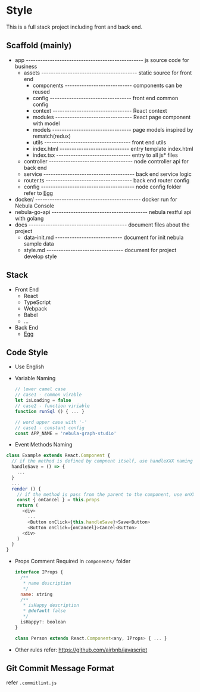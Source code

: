 # Style
This is a full stack project including front and back end.
## Scaffold (mainly)
- app ------------------------------------------------- js source code for business
  - assets ---------------------------------------- static source for front end
    - components ---------------------------- components can be reused
    - config ---------------------------------- front end common config
    - context --------------------------------- React context
    - modules -------------------------------- React page component with model
    - models --------------------------------- page models inspired by rematch(redux)
    - utils ------------------------------------ front end utils
    - index.html ----------------------------- entry template index.html
    - index.tsx ------------------------------- entry to all js* files
  - controller ----------------------------------- node controller api for back end
  - service -------------------------------------- back end service logic
  - router.ts ------------------------------------ back end router config
  - config --------------------------------------- node config folder refer to [Egg](https://eggjs.org/en/basics/config.html)
- docker/ -------------------------------------------- docker run for Nebula Console
- nebula-go-api ---------------------------------------- nebula restful api with golang
- docs ----------------------------------------- document files about the project
  - data-init.md ---------------------------- document for init nebula sample data
  - style.md -------------------------------- document for project develop style

## Stack
- Front End
  - React
  - TypeScript
  - Webpack
  - Babel
  - ...
- Back End
  - [Egg](https://eggjs.org/en/intro/index.html)

## Code Style
- Use English

- Variable Naming
  ```javascript
  // lower camel case
  // case1 - common virable
  let isLoading = false
  // case2 - function viriable
  function runSql () { ... }

  // word upper case with '-'
  // case1 - constant config
  const APP_NAME = 'nebula-graph-studio'
  ```

- Event Methods Naming
```javascript
class Example extends React.Component {
  // if the method is defined by compnent itself, use handleXXX naming method:
  handleSave = () => {
    ...
  }
  ...
  render () {
    // if the method is pass from the parent to the component, use onXXX naming method:
    const { onCancel } = this.props
    return (
      <div>
        ...
        <Button onClick={this.handleSave}>Save<Button>
        <Button onClick={onCancel}>Cancel<Button>
      <div>
    )
  }
}
```

- Props Comment Required in `components/` folder
  ```javascript
  interface IProps {
    /**
     * name description
     */
    name: string
    /**
     * isHappy description
     * @default false
     */
    isHappy?: boolean
  }

  class Person extends React.Component<any, IProps> { ... }
  ```

- Other rules refer: https://github.com/airbnb/javascript
## Git Commit Message Format
refer `.commitlint.js`


